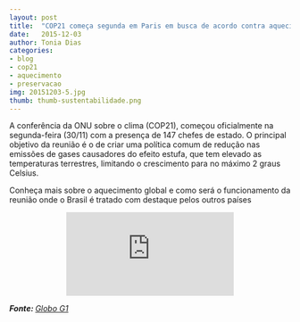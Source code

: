 ```yaml
---
layout: post
title:  "COP21 começa segunda em Paris em busca de acordo contra aquecimento"
date:   2015-12-03
author: Tonia Dias
categories: 
- blog
- cop21
- aquecimento
- preservacao
img: 20151203-5.jpg
thumb: thumb-sustentabilidade.png
---
```


A conferência da ONU sobre o clima (COP21), começou oficialmente na segunda-feira (30/11) com a presença de 147 chefes de estado. O principal objetivo da reunião é o de criar uma política comum de redução nas emissões de gases causadores do efeito estufa,<!--more--> que tem elevado as temperaturas terrestres, limitando o crescimento para no máximo 2 graus Celsius.

Conheça mais sobre o aquecimento global e como será o funcionamento da reunião onde o Brasil é tratado com destaque pelos outros países

<p align="center">
    <iframe class="videoFrame" src="https://www.youtube.com/embed/96ky1HDnENw" frameborder="0" allowfullscreen></iframe> 
</p>

<i><b>Fonte: </b><a href="http://g1.globo.com/natureza/noticia/2015/11/cop21-comeca-segunda-em-paris-em-busca-de-acordo-contra-aquecimento.html">Globo G1</a></i>